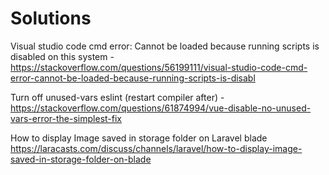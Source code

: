 # Solutions

Visual studio code cmd error: Cannot be loaded because running scripts is disabled on this system - 
https://stackoverflow.com/questions/56199111/visual-studio-code-cmd-error-cannot-be-loaded-because-running-scripts-is-disabl

Turn off unused-vars eslint (restart compiler after) - 
https://stackoverflow.com/questions/61874994/vue-disable-no-unused-vars-error-the-simplest-fix

How to display Image saved in storage folder on Laravel blade 
https://laracasts.com/discuss/channels/laravel/how-to-display-image-saved-in-storage-folder-on-blade

